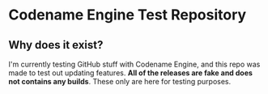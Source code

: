 # Codename Engine Test Repository
## Why does it exist?
I'm currently testing GitHub stuff with Codename Engine, and this repo was made to test out updating features.
**All of the releases are fake and does not contains any builds**. These only are here for testing purposes.
